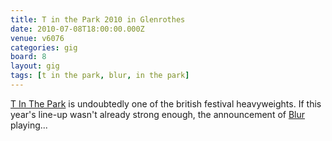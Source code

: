 ```yaml
---
title: T in the Park 2010 in Glenrothes
date: 2010-07-08T18:00:00.000Z
venue: v6076
categories: gig
board: 8
layout: gig
tags: [t in the park, blur, in the park]
---
```

<a href="/wiki/t+in+the+park">T In The Park</a> is undoubtedly one of the british festival heavyweights. If this year's line-up wasn't already strong enough, the announcement of <a href="/wiki/blur">Blur</a> playing...